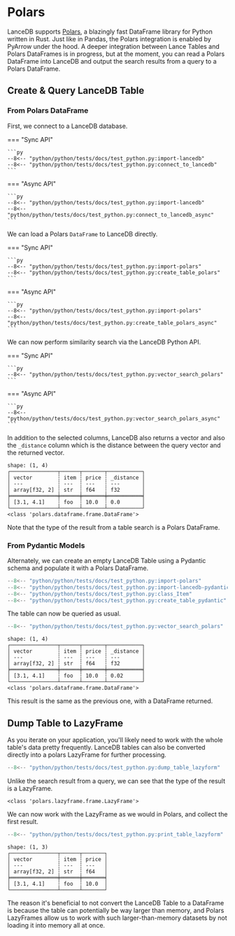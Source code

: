# Polars

LanceDB supports [Polars](https://github.com/pola-rs/polars), a blazingly fast DataFrame library for Python written in Rust. Just like in Pandas, the Polars integration is enabled by PyArrow under the hood. A deeper integration between Lance Tables and Polars DataFrames is in progress, but at the moment, you can read a Polars DataFrame into LanceDB and output the search results from a query to a Polars DataFrame.


## Create & Query LanceDB Table

### From Polars DataFrame

First, we connect to a LanceDB database.


=== "Sync API"

    ```py
    --8<-- "python/python/tests/docs/test_python.py:import-lancedb"
    --8<-- "python/python/tests/docs/test_python.py:connect_to_lancedb"
    ```

=== "Async API"

    ```py
    --8<-- "python/python/tests/docs/test_python.py:import-lancedb"
    --8<-- "python/python/tests/docs/test_python.py:connect_to_lancedb_async"
    ```

We can load a Polars `DataFrame` to LanceDB directly.

=== "Sync API"

    ```py
    --8<-- "python/python/tests/docs/test_python.py:import-polars"
    --8<-- "python/python/tests/docs/test_python.py:create_table_polars"
    ```

=== "Async API"

    ```py
    --8<-- "python/python/tests/docs/test_python.py:import-polars"
    --8<-- "python/python/tests/docs/test_python.py:create_table_polars_async"
    ```

We can now perform similarity search via the LanceDB Python API.

=== "Sync API"

    ```py
    --8<-- "python/python/tests/docs/test_python.py:vector_search_polars"
    ```

=== "Async API"

    ```py
    --8<-- "python/python/tests/docs/test_python.py:vector_search_polars_async"
    ```

In addition to the selected columns, LanceDB also returns a vector
and also the `_distance` column which is the distance between the query
vector and the returned vector.

```
shape: (1, 4)
┌───────────────┬──────┬───────┬───────────┐
│ vector        ┆ item ┆ price ┆ _distance │
│ ---           ┆ ---  ┆ ---   ┆ ---       │
│ array[f32, 2] ┆ str  ┆ f64   ┆ f32       │
╞═══════════════╪══════╪═══════╪═══════════╡
│ [3.1, 4.1]    ┆ foo  ┆ 10.0  ┆ 0.0       │
└───────────────┴──────┴───────┴───────────┘
<class 'polars.dataframe.frame.DataFrame'>
```

Note that the type of the result from a table search is a Polars DataFrame.

### From Pydantic Models

Alternately, we can create an empty LanceDB Table using a Pydantic schema and populate it with a Polars DataFrame.

```py
--8<-- "python/python/tests/docs/test_python.py:import-polars"
--8<-- "python/python/tests/docs/test_python.py:import-lancedb-pydantic"
--8<-- "python/python/tests/docs/test_python.py:class_Item"
--8<-- "python/python/tests/docs/test_python.py:create_table_pydantic"
```

The table can now be queried as usual.

```py
--8<-- "python/python/tests/docs/test_python.py:vector_search_polars"
```

```
shape: (1, 4)
┌───────────────┬──────┬───────┬───────────┐
│ vector        ┆ item ┆ price ┆ _distance │
│ ---           ┆ ---  ┆ ---   ┆ ---       │
│ array[f32, 2] ┆ str  ┆ f64   ┆ f32       │
╞═══════════════╪══════╪═══════╪═══════════╡
│ [3.1, 4.1]    ┆ foo  ┆ 10.0  ┆ 0.02      │
└───────────────┴──────┴───────┴───────────┘
<class 'polars.dataframe.frame.DataFrame'>
```

This result is the same as the previous one, with a DataFrame returned.

## Dump Table to LazyFrame

As you iterate on your application, you'll likely need to work with the whole table's data pretty frequently.
LanceDB tables can also be converted directly into a polars LazyFrame for further processing.

```python
--8<-- "python/python/tests/docs/test_python.py:dump_table_lazyform"
```

Unlike the search result from a query, we can see that the type of the result is a LazyFrame.

```
<class 'polars.lazyframe.frame.LazyFrame'>
```

We can now work with the LazyFrame as we would in Polars, and collect the first result.

```python
--8<-- "python/python/tests/docs/test_python.py:print_table_lazyform"
```

```
shape: (1, 3)
┌───────────────┬──────┬───────┐
│ vector        ┆ item ┆ price │
│ ---           ┆ ---  ┆ ---   │
│ array[f32, 2] ┆ str  ┆ f64   │
╞═══════════════╪══════╪═══════╡
│ [3.1, 4.1]    ┆ foo  ┆ 10.0  │
└───────────────┴──────┴───────┘
```

The reason it's beneficial to not convert the LanceDB Table
to a DataFrame is because the table can potentially be way larger
than memory, and Polars LazyFrames allow us to work with such
larger-than-memory datasets by not loading it into memory all at once.
